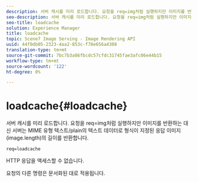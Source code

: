 ```yaml
---
description: 서버 캐시를 미리 로드합니다. 요청을 req=img처럼 실행하지만 이미지를 반환하는 대신 서버는 MIME 유형 텍스트/plain의 텍스트 데이터로 형식이 지정된 응답 이미지(image.length)의 길이를 반환합니다.
seo-description: 서버 캐시를 미리 로드합니다. 요청을 req=img처럼 실행하지만 이미지를 반환하는 대신 서버는 MIME 유형 텍스트/plain의 텍스트 데이터로 형식이 지정된 응답 이미지(image.length)의 길이를 반환합니다.
seo-title: loadcache
solution: Experience Manager
title: loadcache
topic: Scene7 Image Serving - Image Rendering API
uuid: 44f0db05-2323-4aa2-853c-f78e656a4308
translation-type: tm+mt
source-git-commit: 7bc7b3a86fbcdc57cfdc31745fae3afc06e44b15
workflow-type: tm+mt
source-wordcount: '122'
ht-degree: 0%

---
```



# loadcache{#loadcache}

서버 캐시를 미리 로드합니다. 요청을 req=img처럼 실행하지만 이미지를 반환하는 대신 서버는 MIME 유형 텍스트/plain의 텍스트 데이터로 형식이 지정된 응답 이미지(image.length)의 길이를 반환합니다.

`req=loadcache`

HTTP 응답을 액세스할 수 없습니다.

요청의 다른 명령은 문서화된 대로 적용됩니다.
